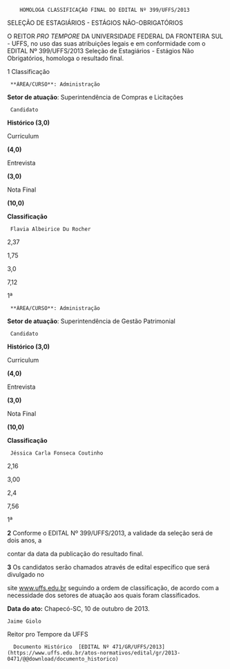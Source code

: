         HOMOLOGA CLASSIFICAÇÃO FINAL DO EDITAL Nº 399/UFFS/2013  

SELEÇÃO DE ESTAGIÁRIOS - ESTÁGIOS NÃO-OBRIGATÓRIOS

 O REITOR *PRO TEMPORE* DA UNIVERSIDADE FEDERAL DA FRONTEIRA SUL - UFFS, no uso das suas atribuições legais e em conformidade com o EDITAL Nº 399/UFFS/2013 Seleção de Estagiários - Estágios Não Obrigatórios, homologa o resultado final.

 1 Classificação

     **ÁREA/CURSO**: Administração

 **Setor de atuação**: Superintendência de Compras e Licitações

     Candidato

  

   **Histórico (3,0)**

   Curriculum

 **(4,0)** 

   Entrevista

 **(3,0)** 

   Nota Final

 **(10,0)**

   **Classificação**

     Flavia Albeirice Du Rocher

   2,37

   1,75

   3,0

   7,12

   1ª

      

     **ÁREA/CURSO**: Administração

 **Setor de atuação**: Superintendência de Gestão Patrimonial

     Candidato

  

   **Histórico (3,0)**

   Curriculum

 **(4,0)** 

   Entrevista

 **(3,0)** 

   Nota Final

 **(10,0)**

   **Classificação**

     Jéssica Carla Fonseca Coutinho

   2,16

   3,00

   2,4

   7,56

   1ª

      

 **2** Conforme o EDITAL Nº 399/UFFS/2013, a validade da seleção será de dois anos, a

 contar da data da publicação do resultado final.

  

 **3** Os candidatos serão chamados através de edital específico que será divulgado no

 site www.uffs.edu.br seguindo a ordem de classificação, de acordo com a necessidade dos setores de atuação aos quais foram classificados.

  

   **Data do ato:** Chapecó-SC, 10 de outubro de 2013.   
 

    Jaime Giolo   
 Reitor pro Tempore da UFFS 

      Documento Histórico  [EDITAL Nº 471/GR/UFFS/2013](https://www.uffs.edu.br/atos-normativos/edital/gr/2013-0471/@@download/documento_historico)     
      